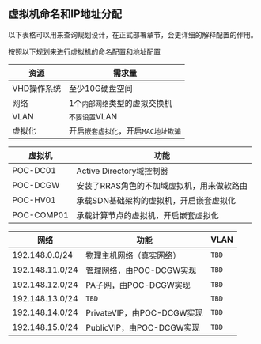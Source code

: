 ## 虚拟机命名和IP地址分配

以下表格可以用来查询规划设计，在正式部署章节，会更详细的解释配置的作用。

按照以下规划来进行虚拟机的命名配置和地址配置

| 资源        | 需求量                              |
| ----------- | ----------------------------------- |
| VHD操作系统 | 至少10G硬盘空间                     |
| 网络        | 1个`内部网络`类型的虚拟交换机       |
| VLAN        | `不要设置`VLAN                      |
| 虚拟化      | 开启`嵌套虚拟化`，开启`MAC地址欺骗` |


| 虚拟机     | 功能                                       |
| ---------- | ------------------------------------------ |
| POC-DC01   | Active Directory域控制器                   |
| POC-DCGW   | 安装了RRAS角色的不加域虚拟机，用来做软路由 |
| POC-HV01   | 承载SDN基础架构的虚拟机，开启嵌套虚拟化    |
| POC-COMP01 | 承载计算节点的虚拟机，开启嵌套虚拟化       |

| 网络            | 功能                       | VLAN      |
| --------------- | -------------------------- | --------- |
| 192.148.0.0/24  | 物理主机网络（真实网络）   | ```TBD``` |
| 192.148.11.0/24 | 管理网络，由POC-DCGW实现   | ```TBD``` |
| 192.148.12.0/24 | PA子网，由POC-DCGW实现     | ```TBD``` |
| 192.148.13.0/24 | ```TBD```                  | ```TBD``` |
| 192.148.14.0/24 | PrivateVIP，由POC-DCGW实现 | ```TBD``` |
| 192.148.15.0/24 | PublicVIP，由POC-DCGW实现  | ```TBD``` |
